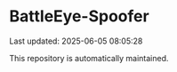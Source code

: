 # BattleEye-Spoofer

Last updated: 2025-06-05 08:05:28

This repository is automatically maintained.
